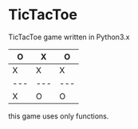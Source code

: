 # TicTacToe
TicTacToe game written in Python3.x

O  | X | O 
---|---|---
X  | X | X
---|---|---
X  | O | O

this game uses only functions.
